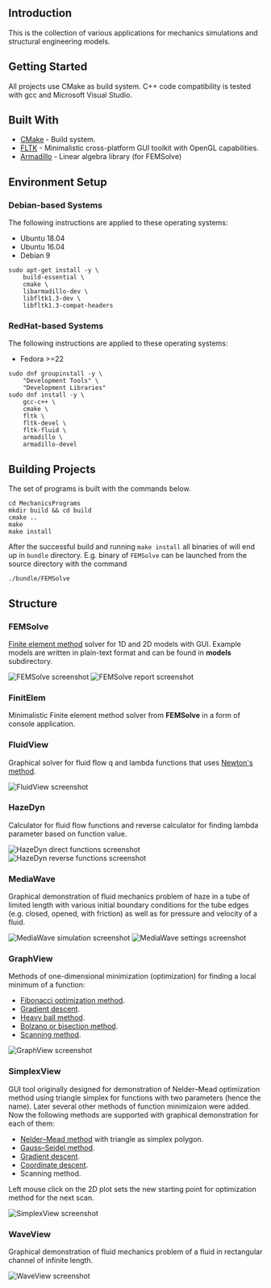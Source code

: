 ## Introduction

This is the collection of various applications for mechanics simulations and structural engineering models. 

## Getting Started

All projects use CMake as build system. C++ code compatibility is tested
with gcc and Microsoft Visual Studio.

## Built With

* [CMake](https://cmake.org/) - Build system.
* [FLTK](http://www.fltk.org) - Minimalistic cross-platform GUI toolkit with OpenGL capabilities.
* [Armadillo](http://arma.sourceforge.net) - Linear algebra library (for FEMSolve)

## Environment Setup

### Debian-based Systems

The following instructions are applied to these operating systems:

* Ubuntu 18.04
* Ubuntu 16.04
* Debian 9

```
sudo apt-get install -y \
    build-essential \
    cmake \
    libarmadillo-dev \
    libfltk1.3-dev \
    libfltk1.3-compat-headers
```

### RedHat-based Systems

The following instructions are applied to these operating systems:

* Fedora >=22

```
sudo dnf groupinstall -y \
    "Development Tools" \
    "Development Libraries"
sudo dnf install -y \
    gcc-c++ \
    cmake \
    fltk \
    fltk-devel \
    fltk-fluid \
    armadillo \
    armadillo-devel
```

## Building Projects

The set of programs is built with the commands below.

```
cd MechanicsPrograms
mkdir build && cd build
cmake ..
make
make install
```

After the successful build and running `make install` all binaries of  will end up in `bundle` directory.
E.g. binary of `FEMSolve` can be launched from the source directory with the command

```
./bundle/FEMSolve
```
 
## Structure

### FEMSolve

[Finite element method](https://en.wikipedia.org/wiki/Finite_element_method) solver
for 1D and 2D models with GUI. Example models are written in plain-text format 
and can be found in __models__ subdirectory.

![FEMSolve screenshot](images/femsolve.png)
![FEMSolve report screenshot](images/femsolve_report.png)

### FinitElem

Minimalistic Finite element method solver from __FEMSolve__ in a form
of console application.

### FluidView

Graphical solver for fluid flow q and lambda functions that uses [Newton's method](https://en.wikipedia.org/wiki/Newton%27s_method).

![FluidView screenshot](images/fluidview.png)

### HazeDyn

Calculator for fluid flow functions and reverse calculator
for finding lambda parameter based on function value.

![HazeDyn direct functions screenshot](images/hazedyn_direct.png)
![HazeDyn reverse functions screenshot](images/hazedyn_reverse.png)

### MediaWave

Graphical demonstration of fluid mechanics problem of haze in a tube
of limited length with various initial boundary conditions for the tube
edges (e.g. closed, opened, with friction) as well as for pressure and velocity
of a fluid.

![MediaWave simulation screenshot](images/mediawave.png)
![MediaWave settings screenshot](images/mediawave_settings.png)

### GraphView

Methods of one-dimensional minimization (optimization) for  finding a local minimum of a function:

* [Fibonacci optimization method](https://en.wikipedia.org/wiki/Golden-section_search#Fibonacci_search).
* [Gradient descent](https://en.wikipedia.org/wiki/Gradient_descent).
* [Heavy ball method](https://en.wikipedia.org/wiki/Gradient_descent#Momentum_or_heavy_ball_method).
* [Bolzano or bisection method](https://en.wikipedia.org/wiki/Bisection_method).
* [Scanning method](https://en.wikipedia.org/wiki/Line_search).

![GraphView screenshot](images/graphview.png)

### SimplexView

GUI tool originally designed for demonstration of Nelder–Mead optimization
method using triangle simplex for functions with two parameters (hence the name).
Later several other methods of function minimizaion were added. Now the following
methods are supported with graphical demonstration for each of them:

* [Nelder–Mead method](https://en.wikipedia.org/wiki/Nelder%E2%80%93Mead_method) with triangle as simplex polygon.
* [Gauss–Seidel method](https://en.wikipedia.org/wiki/Gauss%E2%80%93Seidel_method).
* [Gradient descent](https://en.wikipedia.org/wiki/Gradient_descent).
* [Coordinate descent](https://en.wikipedia.org/wiki/Coordinate_descent).
* Scanning method.

Left mouse click on the 2D plot sets the new starting point for optimization
method for the next scan.

![SimplexView screenshot](images/simplexview.png)

### WaveView

Graphical demonstration of fluid mechanics problem of a fluid in
rectangular channel of infinite length.

![WaveView screenshot](images/waveview.png)
